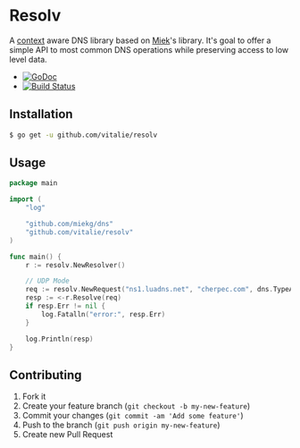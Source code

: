 # Resolv

A [context](https://godoc.org/golang.org/x/net/context) aware DNS library
based on [Miek](https://github.com/miekg/dns)'s library. It's goal to
offer a simple API to most common DNS operations while preserving access
to low level data.

  - [![GoDoc](https://godoc.org/github.com/vitalie/resolv?status.svg)](http://godoc.org/github.com/vitalie/resolv)
  - [![Build Status](https://travis-ci.org/vitalie/resolv.svg?branch=master)](https://travis-ci.org/vitalie/resolv)

## Installation

``` bash
$ go get -u github.com/vitalie/resolv
```

## Usage

``` go
package main

import (
    "log"

    "github.com/miekg/dns"
    "github.com/vitalie/resolv"
)

func main() {
    r := resolv.NewResolver()

    // UDP Mode
    req := resolv.NewRequest("ns1.luadns.net", "cherpec.com", dns.TypeA)
    resp := <-r.Resolve(req)
    if resp.Err != nil {
        log.Fatalln("error:", resp.Err)
    }

    log.Println(resp)
}
```

## Contributing

1. Fork it
2. Create your feature branch (`git checkout -b my-new-feature`)
3. Commit your changes (`git commit -am 'Add some feature'`)
4. Push to the branch (`git push origin my-new-feature`)
5. Create new Pull Request
